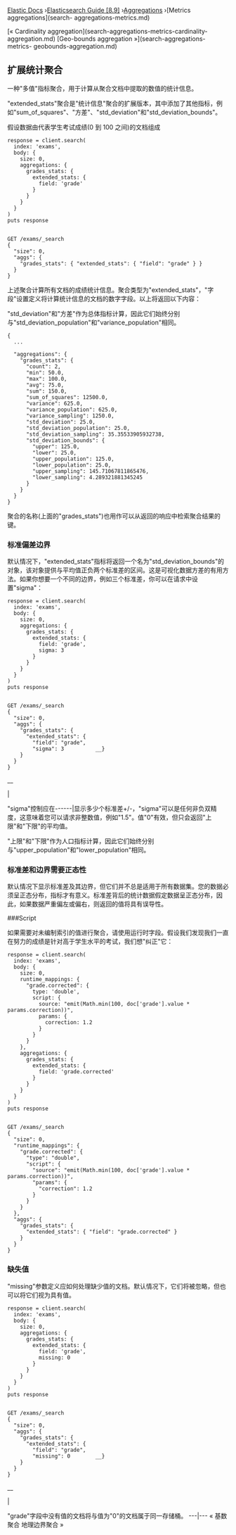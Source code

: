 

[Elastic Docs](/guide/) ›[Elasticsearch Guide [8.9]](index.md)
›[Aggregations](search-aggregations.md) ›[Metrics aggregations](search-
aggregations-metrics.md)

[« Cardinality aggregation](search-aggregations-metrics-cardinality-
aggregation.md) [Geo-bounds aggregation »](search-aggregations-metrics-
geobounds-aggregation.md)

## 扩展统计聚合

一种"多值"指标聚合，用于计算从聚合文档中提取的数值的统计信息。

"extended_stats"聚合是"统计信息"聚合的扩展版本，其中添加了其他指标，例如"sum_of_squares"、"方差"、"std_deviation"和"std_deviation_bounds"。

假设数据由代表学生考试成绩(0 到 100 之间)的文档组成

    
    
    response = client.search(
      index: 'exams',
      body: {
        size: 0,
        aggregations: {
          grades_stats: {
            extended_stats: {
              field: 'grade'
            }
          }
        }
      }
    )
    puts response
    
    
    GET /exams/_search
    {
      "size": 0,
      "aggs": {
        "grades_stats": { "extended_stats": { "field": "grade" } }
      }
    }

上述聚合计算所有文档的成绩统计信息。聚合类型为"extended_stats"，"字段"设置定义将计算统计信息的文档的数字字段。以上将返回以下内容：

"std_deviation"和"方差"作为总体指标计算，因此它们始终分别与"std_deviation_population"和"variance_population"相同。

    
    
    {
      ...
    
      "aggregations": {
        "grades_stats": {
          "count": 2,
          "min": 50.0,
          "max": 100.0,
          "avg": 75.0,
          "sum": 150.0,
          "sum_of_squares": 12500.0,
          "variance": 625.0,
          "variance_population": 625.0,
          "variance_sampling": 1250.0,
          "std_deviation": 25.0,
          "std_deviation_population": 25.0,
          "std_deviation_sampling": 35.35533905932738,
          "std_deviation_bounds": {
            "upper": 125.0,
            "lower": 25.0,
            "upper_population": 125.0,
            "lower_population": 25.0,
            "upper_sampling": 145.71067811865476,
            "lower_sampling": 4.289321881345245
          }
        }
      }
    }

聚合的名称(上面的"grades_stats")也用作可以从返回的响应中检索聚合结果的键。

### 标准偏差边界

默认情况下，"extended_stats"指标将返回一个名为"std_deviation_bounds"的对象，该对象提供与平均值正负两个标准差的区间。这是可视化数据方差的有用方法。如果你想要一个不同的边界，例如三个标准差，你可以在请求中设置"sigma"：

    
    
    response = client.search(
      index: 'exams',
      body: {
        size: 0,
        aggregations: {
          grades_stats: {
            extended_stats: {
              field: 'grade',
              sigma: 3
            }
          }
        }
      }
    )
    puts response
    
    
    GET /exams/_search
    {
      "size": 0,
      "aggs": {
        "grades_stats": {
          "extended_stats": {
            "field": "grade",
            "sigma": 3          __}
        }
      }
    }

__

|

"sigma"控制应在------|显示多少个标准差+/-，"sigma"可以是任何非负双精度，这意味着您可以请求非整数值，例如"1.5"。值"0"有效，但只会返回"上限"和"下限"的平均值。

"上限"和"下限"作为人口指标计算，因此它们始终分别与"upper_population"和"lower_population"相同。

### 标准差和边界需要正态性

默认情况下显示标准差及其边界，但它们并不总是适用于所有数据集。您的数据必须呈正态分布，指标才有意义。标准差背后的统计数据假定数据呈正态分布，因此，如果数据严重偏左或偏右，则返回的值将具有误导性。

###Script

如果需要对未编制索引的值进行聚合，请使用运行时字段。假设我们发现我们一直在努力的成绩是针对高于学生水平的考试，我们想"纠正"它：

    
    
    response = client.search(
      index: 'exams',
      body: {
        size: 0,
        runtime_mappings: {
          "grade.corrected": {
            type: 'double',
            script: {
              source: "emit(Math.min(100, doc['grade'].value * params.correction))",
              params: {
                correction: 1.2
              }
            }
          }
        },
        aggregations: {
          grades_stats: {
            extended_stats: {
              field: 'grade.corrected'
            }
          }
        }
      }
    )
    puts response
    
    
    GET /exams/_search
    {
      "size": 0,
      "runtime_mappings": {
        "grade.corrected": {
          "type": "double",
          "script": {
            "source": "emit(Math.min(100, doc['grade'].value * params.correction))",
            "params": {
              "correction": 1.2
            }
          }
        }
      },
      "aggs": {
        "grades_stats": {
          "extended_stats": { "field": "grade.corrected" }
        }
      }
    }

### 缺失值

"missing"参数定义应如何处理缺少值的文档。默认情况下，它们将被忽略，但也可以将它们视为具有值。

    
    
    response = client.search(
      index: 'exams',
      body: {
        size: 0,
        aggregations: {
          grades_stats: {
            extended_stats: {
              field: 'grade',
              missing: 0
            }
          }
        }
      }
    )
    puts response
    
    
    GET /exams/_search
    {
      "size": 0,
      "aggs": {
        "grades_stats": {
          "extended_stats": {
            "field": "grade",
            "missing": 0        __}
        }
      }
    }

__

|

"grade"字段中没有值的文档将与值为"0"的文档属于同一存储桶。   ---|--- « 基数聚合 地理边界聚合 »